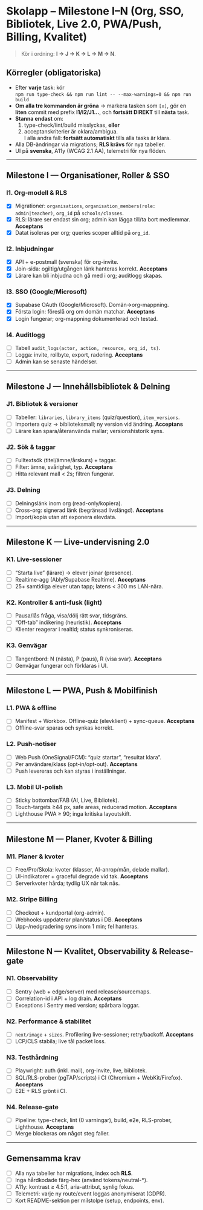 # Skolapp – Milestone I–N (Org, SSO, Bibliotek, Live 2.0, PWA/Push, Billing, Kvalitet)

> Kör i ordning: **I → J → K → L → M → N**.

## Körregler (obligatoriska)
- Efter **varje** task: kör  
  `npm run type-check && npm run lint -- --max-warnings=0 && npm run build`
- **Om alla tre kommandon är gröna** → markera tasken som `[x]`, gör en **liten** commit
  med prefix **I1/I2/J1…**, och **fortsätt DIREKT** till **nästa** task.
- **Stanna endast** om:
  1) type-check/lint/build misslyckas, **eller**  
  2) acceptanskriterier är oklara/ambigua.  
  I alla andra fall: **fortsätt automatiskt** tills alla tasks är klara.
- Alla DB-ändringar via migrations; **RLS krävs** för nya tabeller.
- UI på **svenska**, A11y (WCAG 2.1 AA), telemetri för nya flöden.

---

## Milestone I — Organisationer, Roller & SSO

### I1. Org-modell & RLS
- [x] Migrationer: `organisations`, `organisation_members(role: admin|teacher)`, `org_id` på `schools/classes`.
- [x] RLS: lärare ser endast sin org; admin kan lägga till/ta bort medlemmar.
**Acceptans**
- [x] Datat isoleras per org; queries scoper alltid på `org_id`.

### I2. Inbjudningar
- [x] API + e-postmall (svenska) för org-invite.
- [x] Join-sida: ogiltig/utgången länk hanteras korrekt.
**Acceptans**
- [x] Lärare kan bli inbjudna och gå med i org; auditlogg skapas.

### I3. SSO (Google/Microsoft)
- [x] Supabase OAuth (Google/Microsoft). Domän→org-mappning.
- [x] Första login: föreslå org om domän matchar.
**Acceptans**
- [x] Login fungerar; org-mappning dokumenterad och testad.

### I4. Auditlogg
- [ ] Tabell `audit_logs(actor, action, resource, org_id, ts)`.
- [ ] Logga: invite, rollbyte, export, radering.
**Acceptans**
- [ ] Admin kan se senaste händelser.

---

## Milestone J — Innehållsbibliotek & Delning

### J1. Bibliotek & versioner
- [ ] Tabeller: `libraries`, `library_items` (quiz/question), `item_versions`.
- [ ] Importera quiz → biblioteksmall; ny version vid ändring.
**Acceptans**
- [ ] Lärare kan spara/återanvända mallar; versionshistorik syns.

### J2. Sök & taggar
- [ ] Fulltextsök (titel/ämne/årskurs) + taggar.
- [ ] Filter: ämne, svårighet, typ.
**Acceptans**
- [ ] Hitta relevant mall < 2s; filtren fungerar.

### J3. Delning
- [ ] Delningslänk inom org (read-only/kopiera).
- [ ] Cross-org: signerad länk (begränsad livslängd).
**Acceptans**
- [ ] Import/kopia utan att exponera elevdata.

---

## Milestone K — Live-undervisning 2.0

### K1. Live-sessioner
- [ ] “Starta live” (lärare) → elever joinar (presence).
- [ ] Realtime-agg (Ably/Supabase Realtime).
**Acceptans**
- [ ] 25+ samtidiga elever utan tapp; latens < 300 ms LAN-nära.

### K2. Kontroller & anti-fusk (light)
- [ ] Pausa/lås fråga, visa/dölj rätt svar, tidsgräns.
- [ ] “Off-tab” indikering (heuristik).
**Acceptans**
- [ ] Klienter reagerar i realtid; status synkroniseras.

### K3. Genvägar
- [ ] Tangentbord: N (nästa), P (paus), R (visa svar).
**Acceptans**
- [ ] Genvägar fungerar och förklaras i UI.

---

## Milestone L — PWA, Push & Mobilfinish

### L1. PWA & offline
- [ ] Manifest + Workbox. Offline-quiz (elevklient) + sync-queue.
**Acceptans**
- [ ] Offline-svar sparas och synkas korrekt.

### L2. Push-notiser
- [ ] Web Push (OneSignal/FCM): “quiz startar”, “resultat klara”.
- [ ] Per användare/klass (opt-in/opt-out).
**Acceptans**
- [ ] Push levereras och kan styras i inställningar.

### L3. Mobil UI-polish
- [ ] Sticky bottombar/FAB (AI, Live, Bibliotek).
- [ ] Touch-targets ≥44 px, safe areas, reducerad motion.
**Acceptans**
- [ ] Lighthouse PWA ≥ 90; inga kritiska layoutskift.

---

## Milestone M — Planer, Kvoter & Billing

### M1. Planer & kvoter
- [ ] Free/Pro/Skola: kvoter (klasser, AI-anrop/mån, delade mallar).
- [ ] UI-indikatorer + graceful degrade vid tak.
**Acceptans**
- [ ] Serverkvoter hårda; tydlig UX när tak nås.

### M2. Stripe Billing
- [ ] Checkout + kundportal (org-admin).
- [ ] Webhooks uppdaterar plan/status i DB.
**Acceptans**
- [ ] Upp-/nedgradering syns inom 1 min; fel hanteras.

---

## Milestone N — Kvalitet, Observability & Release-gate

### N1. Observability
- [ ] Sentry (web + edge/server) med release/sourcemaps.
- [ ] Correlation-id i API + log drain.
**Acceptans**
- [ ] Exceptions i Sentry med version; spårbara loggar.

### N2. Performance & stabilitet
- [ ] `next/image` + `sizes`. Profilering live-sessioner; retry/backoff.
**Acceptans**
- [ ] LCP/CLS stabila; live tål packet loss.

### N3. Testhårdning
- [ ] Playwright: auth (inkl. mail), org-invite, live, bibliotek.
- [ ] SQL/RLS-prober (pgTAP/scripts) i CI (Chromium + WebKit/Firefox).
**Acceptans**
- [ ] E2E + RLS grönt i CI.

### N4. Release-gate
- [ ] Pipeline: type-check, lint (0 varningar), build, e2e, RLS-prober, Lighthouse.
**Acceptans**
- [ ] Merge blockeras om något steg faller.

---

## Gemensamma krav
- [ ] Alla nya tabeller har migrations, index och **RLS**.
- [ ] Inga hårdkodade färg-hex (använd tokens/neutral-*).
- [ ] A11y: kontrast ≥ 4.5:1, aria-attribut, synlig fokus.
- [ ] Telemetri: varje ny route/event loggas anonymiserat (GDPR).
- [ ] Kort README-sektion per milstolpe (setup, endpoints, env).
